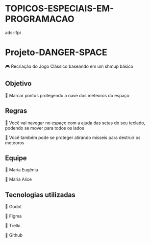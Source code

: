 # TOPICOS-ESPECIAIS-EM-PROGRAMACAO
 ads-ifpi
 
# Projeto-DANGER-SPACE
:video_game: Recriação do Jogo Clássico baseando em um shmup básico

## Objetivo
:space_invader: Marcar pontos protegendo a nave dos meteoros do espaço

## Regras
:rocket: Você vai navegar no espaço com a ajuda das setas do seu teclado, podendo se mover para todos os lados

:rocket: Você também pode se proteger atirando misseis para destruir os meteoros

## Equipe
:woman: Maria Eugênia

:woman: Maria Alice

## Tecnologias utilizadas
:pushpin: Godot

:pushpin: Figma

:pushpin: Trello

:pushpin: Github

